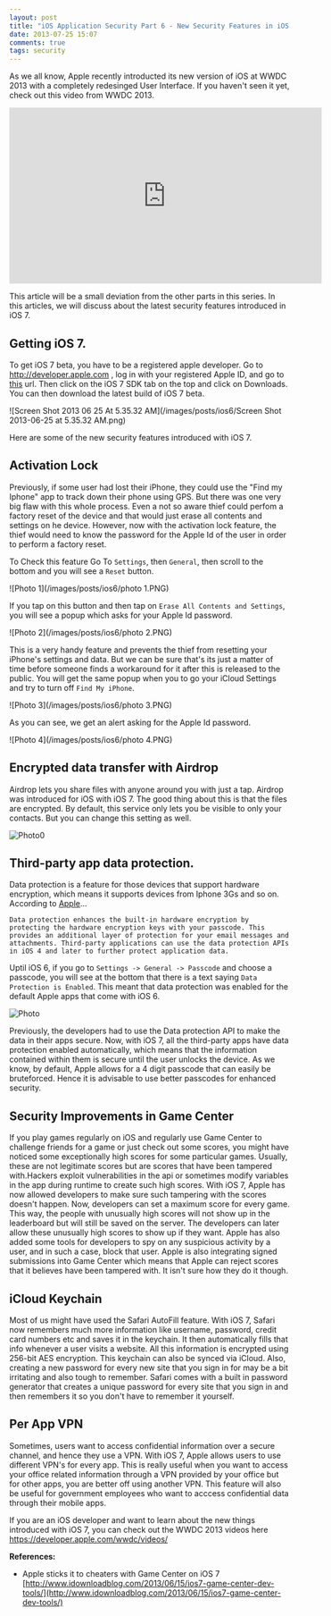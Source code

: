 ```yaml
---
layout: post
title: "iOS Application Security Part 6 - New Security Features in iOS 7"
date: 2013-07-25 15:07
comments: true
tags: security
---
```


As we all know, Apple recently introducted its new version of iOS at WWDC 2013 with a completely redesinged User Interface. If you haven't seen it yet, check out this video from WWDC 2013.

<iframe width="560" height="315" src="http://www.youtube.com/embed/zcebqUdvDrw" frameborder="0" allowfullscreen=""></iframe>

This article will be a small deviation from the other parts in this series. In this articles, we will discuss about the latest security features introduced in iOS 7.

<!-- more -->

## Getting iOS 7.

To get iOS 7 beta, you have to be a registered apple developer. Go to http://developer.apple.com , log in with your registered Apple ID, and go to [this](https://developer.apple.com/devcenter/ios/index.action#betadownloads) url. Then click on the iOS 7 SDK tab on the top and click on Downloads. You can then download the latest build of iOS 7 beta.

![Screen Shot 2013 06 25 At 5.35.32 AM](/images/posts/ios6/Screen Shot 2013-06-25 at 5.35.32 AM.png)

Here are some of the new security features introduced with iOS 7.

## Activation Lock

Previously, if some user had lost their iPhone, they could use the "Find my Iphone" app to track down their phone using GPS. But there was one very big flaw with this whole process. Even a not so aware thief could perfom a factory reset of the device and that would just erase all contents and settings on he device. However, now with the activation lock feature, the thief would need to know the password for the Apple Id of the user in order to perform a factory reset.

To Check this feature Go To `Settings`, then `General`, then scroll to the bottom and you will see a `Reset` button.

![Photo 1](/images/posts/ios6/photo 1.PNG)

If you tap on this button and then tap on `Erase All Contents and Settings`, you will see a popup which asks for your Apple Id password.

![Photo 2](/images/posts/ios6/photo 2.PNG)

This is a very handy feature and prevents the thief from resetting your iPhone's settings and data. But we can be sure that's its just a matter of time before someone finds a workaround for it after this is released to the public. You will get the same popup when you to go your iCloud Settings and try to turn off `Find My iPhone`.

![Photo 3](/images/posts/ios6/photo 3.PNG)

As you can see, we get an alert asking for the Apple Id password.

![Photo 4](/images/posts/ios6/photo 4.PNG)

## Encrypted data transfer with Airdrop

Airdrop lets you share files with anyone around you with just a tap. Airdrop was introduced for iOS with iOS 7\. The good thing about this is that the files are encrypted. By default, this service only lets you be visible to only your contacts. But you can change this setting as well.

![Photo0](/images/posts/ios6/photo0.PNG)

## Third-party app data protection.

Data protection is a feature for those devices that support hardware encryption, which means it supports devices from Iphone 3Gs and so on. According to [Apple](http://support.apple.com/kb/ht4175)...

`Data protection enhances the built-in hardware encryption by protecting the hardware encryption keys with your passcode. This provides an additional layer of protection for your email messages and attachments. Third-party applications can use the data protection APIs in iOS 4 and later to further protect application data.`

Uptil iOS 6, if you go to `Settings -> General -> Passcode` and choose a passcode, you will see at the bottom that there is a text saying `Data Protection is Enabled`. This meant that data protection was enabled for the default Apple apps that come with iOS 6.

![Photo](/images/posts/ios6/photo.PNG)

Previously, the developers had to use the Data protection API to make the data in their apps secure. Now, with iOS 7, all the third-party apps have data protection enabled automatically, which means that the information contained within them is secure until the user unlocks the device. As we know, by default, Apple allows for a 4 digit passcode that can easily be bruteforced. Hence it is advisable to use better passcodes for enhanced security.

## Security Improvements in Game Center

If you play games regularly on iOS and regularly use Game Center to challenge friends for a game or just check out some scores, you might have noticed some exceptionally high scores for some particular games. Usually, these are not legitimate scores but are scores that have been tampered with.Hackers exploit vulnerabilities in the api or sometimes modify variables in the app during runtime to create such high scores. With iOS 7, Apple has now allowed developers to make sure such tampering with the scores doesn't happen. Now, developers can set a maximum score for every game. This way, the people with unusually high scores will not show up in the leaderboard but will still be saved on the server. The developers can later allow these unusually high scores to show up if they want. Apple has also added some tools for developers to spy on any suspicious activity by a user, and in such a case, block that user. Apple is also integrating signed submissions into Game Center which means that Apple can reject scores that it believes have been tampered with. It isn't sure how they do it though.

## iCloud Keychain

Most of us might have used the Safari AutoFill feature. With iOS 7, Safari now remembers much more information like username, password, credit card numbers etc and saves it in the keychain. It then automatically fills that info whenever a user visits a website. All this information is encrypted using 256-bit AES encryption. This keychain can also be synced via iCloud. Also, creating a new password for every new site that you sign in for may be a bit irritating and also tough to remember. Safari comes with a built in password generator that creates a unique password for every site that you sign in and then remembers it so you don't have to remember it yourself.

## Per App VPN

Sometimes, users want to access confidential information over a secure channel, and hence they use a VPN. With iOS 7, Apple allows users to use different VPN's for every app. This is really useful when you want to access your office related information through a VPN provided by your office but for other apps, you are better off using another VPN. This feature will also be useful for government employees who want to acccess confidential data through their mobile apps.

If you are an iOS developer and want to learn about the new things introduced with iOS 7, you can check out the WWDC 2013 videos here https://developer.apple.com/wwdc/videos/

**References:**

*   Apple sticks it to cheaters with Game Center on iOS 7  
    [http://www.idownloadblog.com/2013/06/15/ios7-game-center-dev-tools/](http://www.idownloadblog.com/2013/06/15/ios7-game-center-dev-tools/)